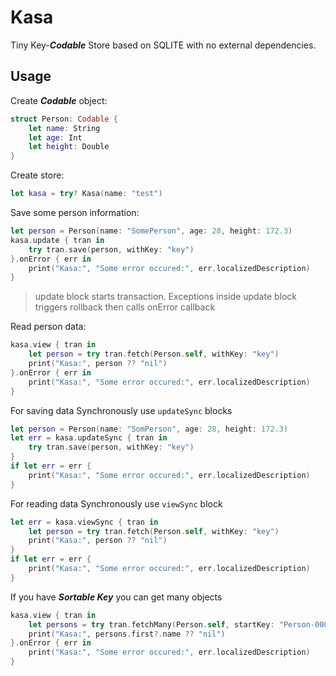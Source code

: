 # Kasa

Tiny Key-***Codable*** Store based on SQLITE with no external dependencies.

## Usage

Create ***Codable*** object:

```swift
struct Person: Codable {
    let name: String
    let age: Int
    let height: Double
}
```

Create store:

```swift
let kasa = try? Kasa(name: "test")
```

Save some person information:

```swift
let person = Person(name: "SomePerson", age: 28, height: 172.3)
kasa.update { tran in
    try tran.save(person, withKey: "key")
}.onError { err in
    print("Kasa:", "Some error occured:", err.localizedDescription)
}
```

> update block starts transaction. Exceptions inside update block triggers rollback then calls onError callback

Read person data:

```swift
kasa.view { tran in
    let person = try tran.fetch(Person.self, withKey: "key")
    print("Kasa:", person ?? "nil")
}.onError { err in
    print("Kasa:", "Some error occured:", err.localizedDescription)
}
```

For saving data Synchronously use `updateSync` blocks

```swift
let person = Person(name: "SomPerson", age: 28, height: 172.3)
let err = kasa.updateSync { tran in
    try tran.save(person, withKey: "key")
}
if let err = err {
    print("Kasa:", "Some error occured:", err.localizedDescription)
}
```

For reading data Synchronously use `viewSync` block

```swift
let err = kasa.viewSync { tran in
    let person = try tran.fetch(Person.self, withKey: "key")
    print("Kasa:", person ?? "nil")
}
if let err = err {
    print("Kasa:", "Some error occured:", err.localizedDescription)
}
```

If you have ***Sortable Key*** you can get many objects

```swift
kasa.view { tran in
    let persons = try tran.fetchMany(Person.self, startKey: "Person-00010", toKey: "Person-00030", limit: 20)
    print("Kasa:", persons.first?.name ?? "nil")
}.onError { err in
    print("Kasa:", "Some error occured:", err.localizedDescription)
}
```
